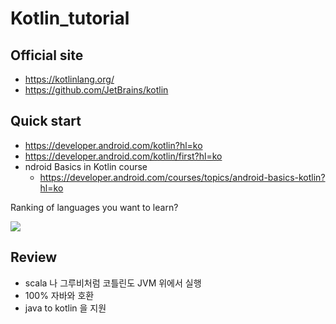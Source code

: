 
# Kotlin_tutorial

## Official site
- https://kotlinlang.org/
- https://github.com/JetBrains/kotlin


## Quick start
- https://developer.android.com/kotlin?hl=ko
- https://developer.android.com/kotlin/first?hl=ko
- ndroid Basics in Kotlin course
  - https://developer.android.com/courses/topics/android-basics-kotlin?hl=ko
  


Ranking of languages you want to learn?

<img src='https://f1.codingworldnews.com/2019/03/kuyd1ff9ji.png'>


## Review
- scala 나 그루비처럼 코틀린도 JVM 위에서 실행
- 100% 자바와 호환
- java to kotlin 을 지원
